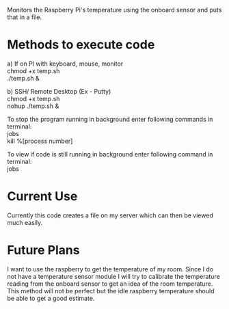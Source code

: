 Monitors the Raspberry Pi's temperature using the onboard sensor and puts that in a file.

Methods to execute code
=================================
a) If on PI with keyboard, mouse, monitor <br />
chmod +x temp.sh <br />
./temp.sh &

b) SSH/ Remote Desktop (Ex - Putty) <br />
chmod +x temp.sh <br />
nohup ./temp.sh &

To stop the program running in background enter following commands in terminal: <br />
jobs <br />
kill %[process number]

To view if code is still running in background enter following command in terminal: <br />
jobs <br />
   
Current Use
=================================
Currently this code creates a file on my server which can then be viewed much easily.
   
Future Plans
=================================
I want to use the raspberry to get the temperature of my room. Since I do not have a temperature sensor module I will try to calibrate the temperature reading from the onboard sensor to get an idea of the room temperature. This method will not be perfect but the idle raspberry temperature should be able to get a good estimate.

